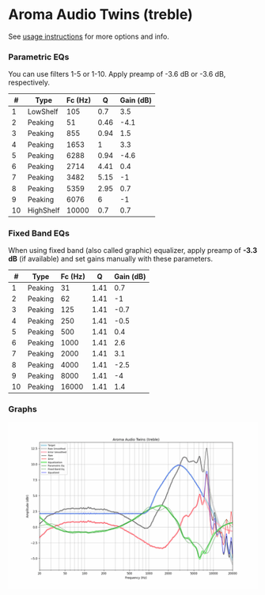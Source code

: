 # Aroma Audio Twins (treble)
See [usage instructions](https://github.com/jaakkopasanen/AutoEq#usage) for more options and info.

### Parametric EQs
You can use filters 1-5 or 1-10. Apply preamp of -3.6 dB or -3.6 dB, respectively.

|   # | Type      |   Fc (Hz) |    Q |   Gain (dB) |
|-----|-----------|-----------|------|-------------|
|   1 | LowShelf  |       105 | 0.7  |         3.5 |
|   2 | Peaking   |        51 | 0.46 |        -4.1 |
|   3 | Peaking   |       855 | 0.94 |         1.5 |
|   4 | Peaking   |      1653 | 1    |         3.3 |
|   5 | Peaking   |      6288 | 0.94 |        -4.6 |
|   6 | Peaking   |      2714 | 4.41 |         0.4 |
|   7 | Peaking   |      3482 | 5.15 |        -1   |
|   8 | Peaking   |      5359 | 2.95 |         0.7 |
|   9 | Peaking   |      6076 | 6    |        -1   |
|  10 | HighShelf |     10000 | 0.7  |         0.7 |

### Fixed Band EQs
When using fixed band (also called graphic) equalizer, apply preamp of **-3.3 dB** (if available) and set gains manually with these parameters.

|   # | Type    |   Fc (Hz) |    Q |   Gain (dB) |
|-----|---------|-----------|------|-------------|
|   1 | Peaking |        31 | 1.41 |         0.7 |
|   2 | Peaking |        62 | 1.41 |        -1   |
|   3 | Peaking |       125 | 1.41 |        -0.7 |
|   4 | Peaking |       250 | 1.41 |        -0.5 |
|   5 | Peaking |       500 | 1.41 |         0.4 |
|   6 | Peaking |      1000 | 1.41 |         2.6 |
|   7 | Peaking |      2000 | 1.41 |         3.1 |
|   8 | Peaking |      4000 | 1.41 |        -2.5 |
|   9 | Peaking |      8000 | 1.41 |        -4   |
|  10 | Peaking |     16000 | 1.41 |         1.4 |

### Graphs
![](./Aroma%20Audio%20Twins%20(treble).png)
